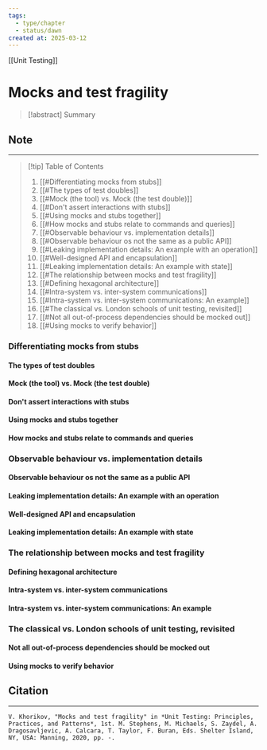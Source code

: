 ```yaml
---
tags:
  - type/chapter
  - status/dawn
created at: 2025-03-12
---
```

[[Unit Testing]]
# Mocks and test fragility

> [!abstract] Summary
## Note
---

> [!tip] Table of Contents
> 1. [[#Differentiating mocks from stubs]]
> 	2.  [[#The types of test doubles]]
> 	3.  [[#Mock (the tool) vs. Mock (the test double)]]
> 	4.  [[#Don't assert interactions with stubs]]
> 	5.  [[#Using mocks and stubs together]]
> 	6.  [[#How mocks and stubs relate to commands and queries]]
> 7. [[#Observable behaviour vs. implementation details]]
> 	8.  [[#Observable behaviour os not the same as a public API]]
> 	9.  [[#Leaking implementation details: An example with an operation]]
> 	10.  [[#Well-designed API and encapsulation]]
> 	11.  [[#Leaking implementation details: An example with state]]
> 12. [[#The relationship between mocks and test fragility]]
> 	13.  [[#Defining hexagonal architecture]]
> 	14.  [[#Intra-system vs. inter-system communications]]
> 	15.  [[#Intra-system vs. inter-system communications: An example]]
> 16. [[#The classical vs. London schools of unit testing, revisited]]
> 	17.  [[#Not all out-of-process dependencies should be mocked out]]
> 	18.  [[#Using mocks to verify behavior]]
### Differentiating mocks from stubs
#### The types of test doubles
#### Mock (the tool) vs. Mock (the test double)
#### Don't assert interactions with stubs
#### Using mocks and stubs together
#### How mocks and stubs relate to commands and queries
### Observable behaviour vs. implementation details
#### Observable behaviour os not the same as a public API
#### Leaking implementation details: An example with an operation
#### Well-designed API and encapsulation
#### Leaking implementation details: An example with state
### The relationship between mocks and test fragility
#### Defining hexagonal architecture
#### Intra-system vs. inter-system communications
#### Intra-system vs. inter-system communications: An example
### The classical vs. London schools of unit testing, revisited
#### Not all out-of-process dependencies should be mocked out
#### Using mocks to verify behavior
## Citation
---
```
V. Khorikov, "Mocks and test fragility" in *Unit Testing: Principles, Practices, and Patterns*, 1st. M. Stephens, M. Michaels, S. Zaydel, A. Dragosavljevic, A. Calcara, T. Taylor, F. Buran, Eds. Shelter Island, NY, USA: Manning, 2020, pp. -.
```